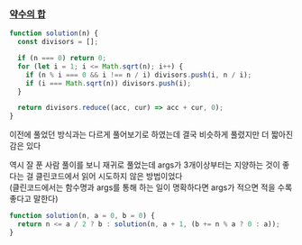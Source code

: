 ### [약수의 합](https://school.programmers.co.kr/learn/courses/30/lessons/12928)

```js
function solution(n) {
  const divisors = [];

  if (n === 0) return 0;
  for (let i = 1; i <= Math.sqrt(n); i++) {
    if (n % i === 0 && i !== n / i) divisors.push(i, n / i);
    if (i === Math.sqrt(n)) divisors.push(i);
  }

  return divisors.reduce((acc, cur) => acc + cur, 0);
}
```

이전에 풀었던 방식과는 다르게 풀어보기로 하였는데 결국 비슷하게 풀렸지만 더 짧아진 감은 있다

역시 잘 푼 사람 풀이를 보니 재귀로 풀었는데 args가 3개이상부터는 지양하는 것이 좋다는 걸 클린코드에서 읽어 시도하지 않은 방법이었다<br />
(클린코드에서는 함수명과 args를 통해 하는 일이 명확하다면 args가 적으면 적을 수록 좋다고 말한다)

```js
function solution(n, a = 0, b = 0) {
  return n <= a / 2 ? b : solution(n, a + 1, (b += n % a ? 0 : a));
}
```

